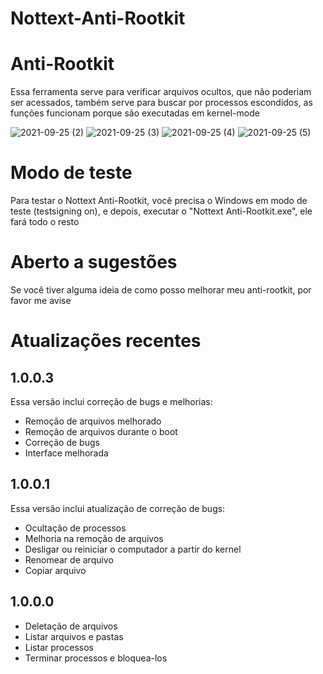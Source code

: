 # Nottext-Anti-Rootkit

# Anti-Rootkit
Essa ferramenta serve para verificar arquivos ocultos, que não poderiam ser acessados, também serve para buscar por processos escondidos, as funções funcionam porque são executadas em kernel-mode<br/>

![2021-09-25 (2)](https://user-images.githubusercontent.com/51800283/134789796-169646f0-57db-456a-832d-2b5d3d314a87.png)
![2021-09-25 (3)](https://user-images.githubusercontent.com/51800283/134789798-74c95bce-e298-4f8a-896a-9c296a911e20.png)
![2021-09-25 (4)](https://user-images.githubusercontent.com/51800283/134789801-bd2bf0d4-4b9d-47b0-9314-65ef01c3d1cd.png)
![2021-09-25 (5)](https://user-images.githubusercontent.com/51800283/134789802-1f0521e2-b683-498b-b300-0affc32fcdd5.png)

# Modo de teste
Para testar o Nottext Anti-Rootkit, você precisa o Windows em modo de teste (testsigning on), e depois, executar o "Nottext Anti-Rootkit.exe", ele fará todo o resto

# Aberto a sugestões
Se você tiver alguma ideia de como posso melhorar meu anti-rootkit, por favor me avise

# Atualizações recentes

## 1.0.0.3
Essa versão inclui correção de bugs e melhorias:
- Remoção de arquivos melhorado
- Remoção de arquivos durante o boot
- Correção de bugs
- Interface melhorada

## 1.0.0.1
Essa versão inclui atualização de correção de bugs:
- Ocultação de processos
- Melhoria na remoção de arquivos
- Desligar ou reiniciar o computador a partir do kernel
- Renomear de arquivo
- Copiar arquivo

## 1.0.0.0
- Deletação de arquivos
- Listar arquivos e pastas
- Listar processos
- Terminar processos e bloquea-los
